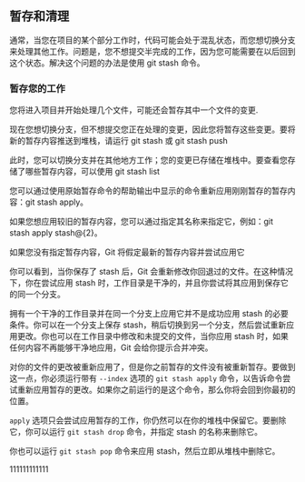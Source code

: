 ## 暂存和清理

通常，当您在项目的某个部分工作时，代码可能会处于混乱状态，而您想切换分支来处理其他工作。问题是，您不想提交半完成的工作，因为您可能需要在以后回到这个状态。解决这个问题的办法是使用 git stash 命令。

### 暂存您的工作

您将进入项目并开始处理几个文件，可能还会暂存其中一个文件的变更.

现在您想切换分支，但不想提交您正在处理的变更，因此您将暂存这些变更。要将新的暂存内容推送到堆栈，请运行 git stash 或 git stash push

此时，您可以切换分支并在其他地方工作；您的变更已存储在堆栈中。要查看您存储了哪些暂存内容，可以使用 git stash list

您可以通过使用原始暂存命令的帮助输出中显示的命令重新应用刚刚暂存的暂存内容：git stash apply。

如果您想应用较旧的暂存内容，您可以通过指定其名称来指定它，例如：git stash apply stash@{2}。

如果您没有指定暂存内容，Git 将假定最新的暂存内容并尝试应用它

你可以看到，当你保存了 stash 后，Git 会重新修改你回退过的文件。在这种情况下，你在尝试应用 stash 时，工作目录是干净的，并且你尝试将其应用到保存它的同一个分支。

拥有一个干净的工作目录并在同一个分支上应用它并不是成功应用 stash 的必要条件。你可以在一个分支上保存 stash，稍后切换到另一个分支，然后尝试重新应用更改。你也可以在工作目录中修改和未提交的文件，当你应用 stash 时，如果任何内容不再能够干净地应用，Git 会给你提示合并冲突。

对你的文件的更改被重新应用了，但是你之前暂存的文件没有被重新暂存。要做到这一点，你必须运行带有 `--index` 选项的 `git stash apply` 命令，以告诉命令尝试重新应用暂存的更改。如果你之前运行的是这个命令，那么你将会回到你最初的位置。

`apply` 选项只会尝试应用暂存的工作，你仍然可以在你的堆栈中保留它。要删除它，你可以运行 `git stash drop` 命令，并指定 stash 的名称来删除它。

你也可以运行 `git stash pop` 命令来应用 stash，然后立即从堆栈中删除它。

111111111111
